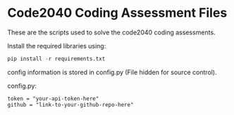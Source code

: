 # Code2040 Coding Assessment Files

These are the scripts used to solve the code2040 coding assessments.

Install the required libraries using:

```python
pip install -r requirements.txt
```

config information is stored in config.py (File hidden for source control).

config.py:

```
token = "your-api-token-here"
github = "link-to-your-github-repo-here"
```

